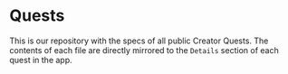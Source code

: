 # Quests

This is our repository with the specs of all public Creator Quests. The contents of each file are directly mirrored to the `Details` section of each quest in the app.
